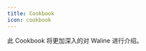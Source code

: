 ```yaml
---
title: Cookbook
icon: cookbook
---
```


此 Cookbook 将更加深入的对 Waline 进行介绍。

<!-- more -->

<Catalog />
